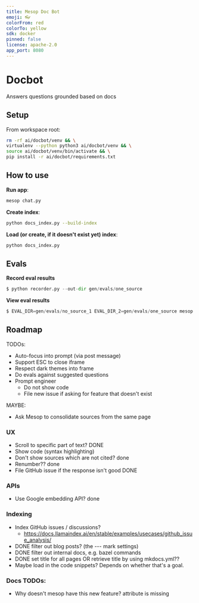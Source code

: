 ```yaml
---
title: Mesop Doc Bot
emoji: 👓
colorFrom: red
colorTo: yellow
sdk: docker
pinned: false
license: apache-2.0
app_port: 8080
---
```


# Docbot

Answers questions grounded based on docs

## Setup

From workspace root:

```sh
rm -rf ai/docbot/venv && \
virtualenv --python python3 ai/docbot/venv && \
source ai/docbot/venv/bin/activate && \
pip install -r ai/docbot/requirements.txt
```

## How to use

**Run app**:

```sh
mesop chat.py
```

**Create index**:

```sh
python docs_index.py --build-index
```

**Load (or create, if it doesn't exist yet) index**:

```sh
python docs_index.py
```

## Evals

**Record eval results**

```py
$ python recorder.py --out-dir gen/evals/one_source
```

**View eval results**

```py
$ EVAL_DIR=gen/evals/no_source_1 EVAL_DIR_2=gen/evals/one_source mesop eval_viewer.py
```

## Roadmap

TODOs:

- Auto-focus into prompt (via post message)
- Support ESC to close iframe
- Respect dark themes into frame
- Do evals against suggested questions
- Prompt engineer
  - Do not show code
  - File new issue if asking for feature that doesn't exist

MAYBE:

- Ask Mesop to consolidate sources from the same page

### UX

- Scroll to specific part of text? DONE
- Show code (syntax highlighting)
- Don't show sources which are not cited? done
- Renumber?? done
- File GitHub issue if the response isn't good DONE

### APIs

- Use Google embedding API? done

### Indexing

- Index GitHub issues / discussions?
  - https://docs.llamaindex.ai/en/stable/examples/usecases/github_issue_analysis/
- DONE filter out blog posts? (the --- mark settings)
- DONE filter out internal docs, e.g. bazel commands
- DONE set title for all pages OR retrieve title by using mkdocs.yml??
- Maybe load in the code snippets? Depends on whether that's a goal.

### Docs TODOs:

- Why doesn't mesop have this new feature? attribute is missing
